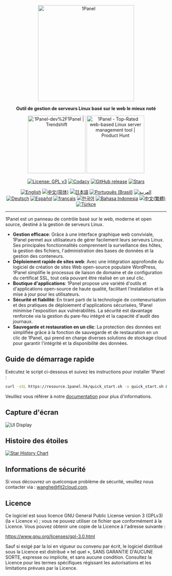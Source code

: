<p align="center"><a href="https://1panel.hk"><img src="https://resource.1panel.hk/img/1panel-logo.png" alt="1Panel" width="300" /></a></p>
<p align="center"><b>Outil de gestion de serveurs Linux basé sur le web le mieux noté</b></p>
<p align="center">
  <a href="https://trendshift.io/repositories/2462" target="_blank"><img src="https://trendshift.io/api/badge/repositories/2462" alt="1Panel-dev%2F1Panel | Trendshift" style="width: 180px; height: auto;" /></a>
  <a href="https://www.producthunt.com/posts/1panel?embed=true&utm_source=badge-featured&utm_medium=badge&utm_souce=badge-1panel" target="_blank"><img src="https://api.producthunt.com/widgets/embed-image/v1/featured.svg?post_id=639696&theme=light" alt="1Panel - Top&#0045;Rated&#0032;web&#0045;based&#0032;Linux&#0032;server&#0032;management&#0032;tool | Product Hunt" style="width: 180px; height: auto;" /></a>
</p>
<p align="center">
  <a href="https://www.gnu.org/licenses/gpl-3.0.html"><img src="https://shields.io/github/license/1Panel-dev/1Panel?color=%231890FF" alt="License: GPL v3"></a>
  <a href="https://app.codacy.com/gh/1Panel-dev/1Panel?utm_source=github.com&utm_medium=referral&utm_content=1Panel-dev/1Panel&utm_campaign=Badge_Grade_Dashboard"><img src="https://app.codacy.com/project/badge/Grade/da67574fd82b473992781d1386b937ef" alt="Codacy"></a>
  <a href="https://github.com/1Panel-dev/1Panel/releases"><img src="https://img.shields.io/github/v/release/1Panel-dev/1Panel" alt="GitHub release"></a>
  <a href="https://github.com/1Panel-dev/1Panel"><img src="https://img.shields.io/github/stars/1Panel-dev/1Panel?color=%231890FF&style=flat-square" alt="Stars"></a><br>
</p>
<p align="center">
  <a href="/README.md"><img alt="English" src="https://img.shields.io/badge/English-d9d9d9"></a>
  <a href="/docs/README.zh-Hans.md"><img alt="中文(简体)" src="https://img.shields.io/badge/中文(简体)-d9d9d9"></a>
  <a href="/docs/README.ja.md"><img alt="日本語" src="https://img.shields.io/badge/日本語-d9d9d9"></a>
  <a href="/docs/README.pt-br.md"><img alt="Português (Brasil)" src="https://img.shields.io/badge/Português (Brasil)-d9d9d9"></a>
  <a href="/docs/README.ar.md"><img alt="العربية" src="https://img.shields.io/badge/العربية-d9d9d9"></a><br>
  <a href="/docs/README.de.md"><img alt="Deutsch" src="https://img.shields.io/badge/Deutsch-d9d9d9"></a>
  <a href="/docs/README.es.md"><img alt="Español" src="https://img.shields.io/badge/Español-d9d9d9"></a>
  <a href="/docs/README.fr.md"><img alt="français" src="https://img.shields.io/badge/français-d9d9d9"></a>
  <a href="/docs/README.ko.md"><img alt="한국어" src="https://img.shields.io/badge/한국어-d9d9d9"></a>
  <a href="/docs/README.id.md"><img alt="Bahasa Indonesia" src="https://img.shields.io/badge/Bahasa Indonesia-d9d9d9"></a>
  <a href="/docs/README.zh-Hant.md"><img alt="中文(繁體)" src="https://img.shields.io/badge/中文(繁體)-d9d9d9"></a>
  <a href="/docs/README.tr.md"><img alt="Türkçe" src="https://img.shields.io/badge/Türkçe-d9d9d9"></a>
</p>

------------------------------

1Panel est un panneau de contrôle basé sur le web, moderne et open source, destiné à la gestion de serveurs Linux.

- **Gestion efficace**: Grâce à une interface graphique web conviviale, 1Panel permet aux utilisateurs de gérer facilement leurs serveurs Linux. Ses principales fonctionnalités comprennent la surveillance des hôtes, la gestion des fichiers, l'administration des bases de données et la gestion des conteneurs.
- **Déploiement rapide de sites web**: Avec une intégration approfondie du logiciel de création de sites Web open-source populaire WordPress, 1Panel simplifie le processus de liaison de domaine et de configuration du certificat SSL, tout cela pouvant être réalisé en un seul clic.
- **Boutique d'applications**: 1Panel propose une variété d'outils et d'applications open-source de haute qualité, facilitant l'installation et la mise à jour pour les utilisateurs.
- **Sécurité et fiabilité**: En tirant parti de la technologie de conteneurisation et des pratiques de déploiement d'applications sécurisées, 1Panel minimise l'exposition aux vulnérabilités. La sécurité est davantage renforcée via la gestion du pare-feu intégré et la capacité d'audit des journaux.
- **Sauvegarde et restauration en un clic**: La protection des données est simplifiée grâce à la fonction de sauvegarde et de restauration en un clic de 1Panel, qui prend en charge diverses solutions de stockage cloud pour garantir l'intégrité et la disponibilité des données.

## Guide de démarrage rapide

Exécutez le script ci-dessous et suivez les instructions pour installer 1Panel :

```bash
curl -sSL https://resource.1panel.hk/quick_start.sh -o quick_start.sh && bash quick_start.sh
```

Veuillez vous référer à notre [documentation](https://docs.1panel.hk/quick_start/) pour plus d'informations.

## Capture d'écran

![UI Display](https://resource.1panel.hk/img/1panel.png)

## Histoire des étoiles

[![Star History Chart](https://api.star-history.com/svg?repos=1Panel-dev/1Panel&type=Date)](https://star-history.com/#1Panel-dev/1Panel&Date)

## Informations de sécurité

Si vous découvrez un quelconque problème de sécurité, veuillez nous contacter via : wanghe@fit2cloud.com.

## Licence

Ce logiciel est sous licence GNU General Public License version 3 (GPLv3) (la « Licence ») ; vous ne pouvez utiliser ce fichier que conformément à la Licence. Vous pouvez obtenir une copie de la Licence à l'adresse suivante :

<https://www.gnu.org/licenses/gpl-3.0.html>

Sauf si exigé par la loi en vigueur ou convenu par écrit, le logiciel distribué sous la Licence est distribué « tel quel », SANS GARANTIE D'AUCUNE SORTE, expresse ou implicite, et sans aucune condition. Consultez la Licence pour les termes spécifiques régissant les autorisations et les limitations prévues par la Licence.
